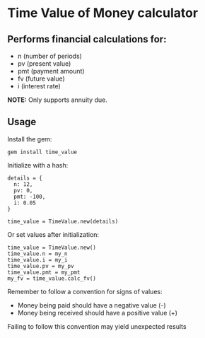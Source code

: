# Time Value of Money calculator

## Performs financial calculations for:
* n (number of periods)
* pv (present value)
* pmt (payment amount)
* fv (future value)
* i (interest rate)

**NOTE:** Only supports annuity due.

## Usage

Install the gem:
```
gem install time_value
```
Initialize with a hash:
```
details = {
  n: 12,
  pv: 0,
  pmt: -100,
  i: 0.05
}

time_value = TimeValue.new(details)
```

Or set values after initialization:
```
time_value = TimeValue.new()
time_value.n = my_n
time_value.i = my_i
time_value.pv = my_pv
time_value.pmt = my_pmt
my_fv = time_value.calc_fv()
```

Remember to follow a convention for signs of values:

* Money being paid should have a negative value (-)
* Money being received should have a positive value (+)

Failing to follow this convention may yield unexpected results
